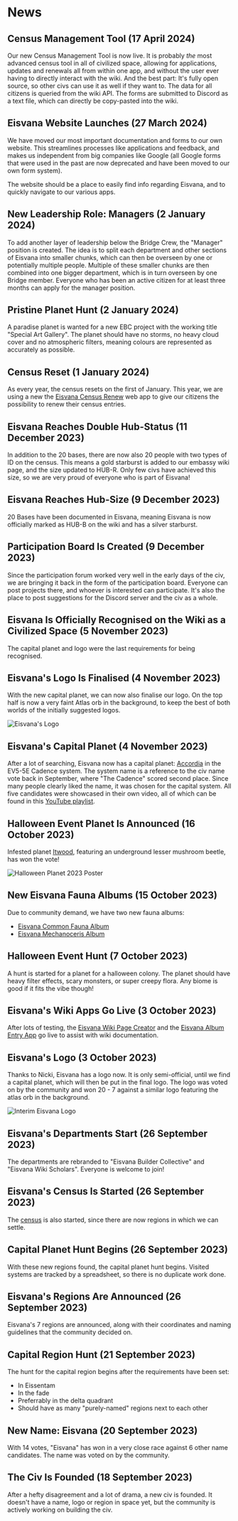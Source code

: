 # News

## Census Management Tool (17 April 2024)

Our new Census Management Tool is now live. It is probably *the* most advanced census tool in all of civilized space, allowing for applications, updates and renewals all from within one app, and without the user ever having to directly interact with the wiki. And the best part: It's fully open source, so other civs can use it as well if they want to. The data for all citizens is queried from the wiki API. The forms are submitted to Discord as a text file, which can directly be copy-pasted into the wiki.

## Eisvana Website Launches (27 March 2024)

We have moved our most important documentation and forms to our own website. This streamlines processes like applications and feedback, and makes us independent from big companies like Google (all Google forms that were used in the past are now deprecated and have been moved to our own form system).

The website should be a place to easily find info regarding Eisvana, and to quickly navigate to our various apps.

## New Leadership Role: Managers (2 January 2024)

To add another layer of leadership below the Bridge Crew, the "Manager" position is created. The idea is to split each department and other sections of Eisvana into smaller chunks, which can then be overseen by one or potentially multiple people.
Multiple of these smaller chunks are then combined into one bigger department, which is in turn overseen by one Bridge member. Everyone who has been an active citizen for at least three months can apply for the manager position.

## Pristine Planet Hunt (2 January 2024)

A paradise planet is wanted for a new EBC project with the working title "Special Art Gallery". The planet should have no storms, no heavy cloud cover and no atmospheric filters, meaning colours are represented as accurately as possible.

## Census Reset (1 January 2024)

As every year, the census resets on the first of January. This year, we are using a new the [Eisvana Census Renew](https://eisvana.github.io/Eisvana-Census-Renew/) web app to give our citizens the possibility to renew their census entries.

## Eisvana Reaches Double Hub-Status (11 December 2023)

In addition to the 20 bases, there are now also 20 people with two types of ID on the census. This means a gold starburst is added to our embassy wiki page, and the size updated to HUB-R. Only few civs have achieved this size, so we are very proud of everyone who is part of Eisvana!

## Eisvana Reaches Hub-Size (9 December 2023)

20 Bases have been documented in Eisvana, meaning Eisvana is now officially marked as HUB-B on the wiki and has a silver starburst.

## Participation Board Is Created (9 December 2023)

Since the participation forum worked very well in the early days of the civ, we are bringing it back in the form of the participation board. Everyone can post projects there, and whoever is interested can participate. It's also the place to post suggestions for the Discord server and the civ as a whole.

## Eisvana Is Officially Recognised on the Wiki as a Civilized Space (5 November 2023)

The capital planet and logo were the last requirements for being recognised.

## Eisvana's Logo Is Finalised (4 November 2023)

With the new capital planet, we can now also finalise our logo. On the top half is now a very faint Atlas orb in the background, to keep the best of both worlds of the initially suggested logos.

![Eisvana's Logo](/images/news/Eisvana_Logo_v4_small.png)

## Eisvana's Capital Planet (4 November 2023)

After a lot of searching, Eisvana now has a capital planet: [Accordia](https://nomanssky.fandom.com/wiki/Accordia) in the EV5-5E Cadence system. The system name is a reference to the civ name vote back in September, where "The Cadence" scored second place. Since many people clearly liked the name, it was chosen for the capital system. All five candidates were showcased in their own video, all of which can be found in this [YouTube playlist](https://youtube.com/playlist?list=PLzaVLTk2PZzmkTPbt8fariZMkcshuSLPu&si=KuDpIddtrZ-kGERh).

## Halloween Event Planet Is Announced (16 October 2023)

Infested planet [Itwood](https://nomanssky.fandom.com/wiki/Itwood), featuring an underground lesser mushroom beetle, has won the vote!

![Halloween Planet 2023 Poster](/images/news/Halloween2023.png)

## New Eisvana Fauna Albums (15 October 2023)

Due to community demand, we have two new fauna albums:

- [Eisvana Common Fauna Album](https://nomanssky.fandom.com/wiki/Eisvana_Common_Fauna_Album)
- [Eisvana Mechanoceris Album](https://nomanssky.fandom.com/wiki/Eisvana_Mechanoceris_Album)

## Halloween Event Hunt (7 October 2023)

A hunt is started for a planet for a halloween colony. The planet should have heavy filter effects, scary monsters, or super creepy flora. Any biome is good if it fits the vibe though!

## Eisvana's Wiki Apps Go Live (3 October 2023)

After lots of testing, the [Eisvana Wiki Page Creator](https://lenni009.github.io/EisvanaWikiPageCreator/) and the [Eisvana Album Entry App](https://lenni009.github.io/Eisvana-Album-Entry/) go live to assist with wiki documentation.

## Eisvana's Logo (3 October 2023)

Thanks to Nicki, Eisvana has a logo now. It is only semi-official, until we find a capital planet, which will then be put in the final logo. The logo was voted on by the community and won 20 - 7 against a similar logo featuring the atlas orb in the background.

![Interim Eisvana Logo](/images/news/Eisvana_interim_Logo_500px.png)

## Eisvana's Departments Start (26 September 2023)

The departments are rebranded to "Eisvana Builder Collective" and "Eisvana Wiki Scholars". Everyone is welcome to join!

## Eisvana's Census Is Started (26 September 2023)

The [census](/services/census) is also started, since there are now regions in which we can settle.

## Capital Planet Hunt Begins (26 September 2023)

With these new regions found, the capital planet hunt begins. Visited systems are tracked by a spreadsheet, so there is no duplicate work done.

## Eisvana's Regions Are Announced (26 September 2023)

Eisvana's 7 regions are announced, along with their coordinates and naming guidelines that the community decided on.

## Capital Region Hunt (21 September 2023)

The hunt for the capital region begins after the requirements have been set:

- In Eissentam
- In the fade
- Preferrably in the delta quadrant
- Should have as many "purely-named" regions next to each other

## New Name: Eisvana (20 September 2023)

With 14 votes, "Eisvana" has won in a very close race against 6 other name candidates. The name was voted on by the community.

## The Civ Is Founded (18 September 2023)

After a hefty disagreement and a lot of drama, a new civ is founded. It doesn't have a name, logo or region in space yet, but the community is actively working on building the civ.
